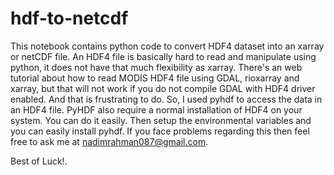 # hdf-to-netcdf
This notebook contains python code to convert HDF4 dataset into an xarray or netCDF file. An HDF4 file is basically hard to read and manipulate using python, it does not have that much flexibility as xarray. 
There's an web tutorial about how to read MODIS HDF4 file using GDAL, rioxarray and xarray, but that will not work if you do not compile GDAL with HDF4 driver enabled. And that is frustrating to do.
So, I used pyhdf to access the data in an HDF4 file.
PyHDF also require a normal installation of HDF4 on your system. You can do it easily. Then setup the environmental variables and you can easily install pyhdf.
If you face problems regarding this then feel free to ask me at nadimrahman087@gmail.com.

Best of Luck!.
